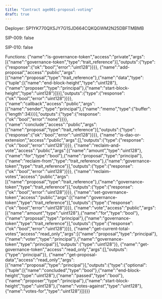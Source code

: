 ```yaml
---
title: "Contract age001-proposal-voting"
draft: true
---
```

Deployer: SP1YK770QXSJY7G1SJD664CQKQGWM2N25DBFTMBMB

SIP-009: false

SIP-010: false

Functions:
{"name":"is-governance-token","access":"private","args":[{"name":"governance-token","type":"trait_reference"}],"outputs":{"type":{"response":{"ok":"bool","error":"uint128"}}}}, {"name":"add-proposal","access":"public","args":[{"name":"proposal","type":"trait_reference"},{"name":"data","type":{"tuple":[{"name":"end-block-height","type":"uint128"},{"name":"proposer","type":"principal"},{"name":"start-block-height","type":"uint128"}]}}],"outputs":{"type":{"response":{"ok":"bool","error":"uint128"}}}}, {"name":"callback","access":"public","args":[{"name":"sender","type":"principal"},{"name":"memo","type":{"buffer":{"length":34}}}],"outputs":{"type":{"response":{"ok":"bool","error":"none"}}}}, {"name":"conclude","access":"public","args":[{"name":"proposal","type":"trait_reference"}],"outputs":{"type":{"response":{"ok":"bool","error":"uint128"}}}}, {"name":"is-dao-or-extension","access":"public","args":[],"outputs":{"type":{"response":{"ok":"bool","error":"uint128"}}}}, {"name":"reclaim-and-vote","access":"public","args":[{"name":"amount","type":"uint128"},{"name":"for","type":"bool"},{"name":"proposal","type":"principal"},{"name":"reclaim-from","type":"trait_reference"},{"name":"governance-token","type":"trait_reference"}],"outputs":{"type":{"response":{"ok":"bool","error":"uint128"}}}}, {"name":"reclaim-votes","access":"public","args":[{"name":"proposal","type":"trait_reference"},{"name":"governance-token","type":"trait_reference"}],"outputs":{"type":{"response":{"ok":"bool","error":"uint128"}}}}, {"name":"set-governance-token","access":"public","args":[{"name":"governance-token","type":"trait_reference"}],"outputs":{"type":{"response":{"ok":"bool","error":"uint128"}}}}, {"name":"vote","access":"public","args":[{"name":"amount","type":"uint128"},{"name":"for","type":"bool"},{"name":"proposal","type":"principal"},{"name":"governance-token","type":"trait_reference"}],"outputs":{"type":{"response":{"ok":"bool","error":"uint128"}}}}, {"name":"get-current-total-votes","access":"read_only","args":[{"name":"proposal","type":"principal"},{"name":"voter","type":"principal"},{"name":"governance-token","type":"principal"}],"outputs":{"type":"uint128"}}, {"name":"get-governance-token","access":"read_only","args":[],"outputs":{"type":"principal"}}, {"name":"get-proposal-data","access":"read_only","args":[{"name":"proposal","type":"principal"}],"outputs":{"type":{"optional":{"tuple":[{"name":"concluded","type":"bool"},{"name":"end-block-height","type":"uint128"},{"name":"passed","type":"bool"},{"name":"proposer","type":"principal"},{"name":"start-block-height","type":"uint128"},{"name":"votes-against","type":"uint128"},{"name":"votes-for","type":"uint128"}]}}}}
